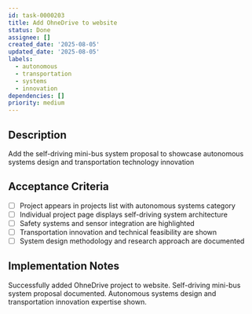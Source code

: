 ```yaml
---
id: task-0000203
title: Add OhneDrive to website
status: Done
assignee: []
created_date: '2025-08-05'
updated_date: '2025-08-05'
labels:
  - autonomous
  - transportation
  - systems
  - innovation
dependencies: []
priority: medium
---
```


## Description

Add the self-driving mini-bus system proposal to showcase autonomous systems design and transportation technology innovation

## Acceptance Criteria

- [ ] Project appears in projects list with autonomous systems category
- [ ] Individual project page displays self-driving system architecture
- [ ] Safety systems and sensor integration are highlighted
- [ ] Transportation innovation and technical feasibility are shown
- [ ] System design methodology and research approach are documented

## Implementation Notes

Successfully added OhneDrive project to website. Self-driving mini-bus system proposal documented. Autonomous systems design and transportation innovation expertise shown.
